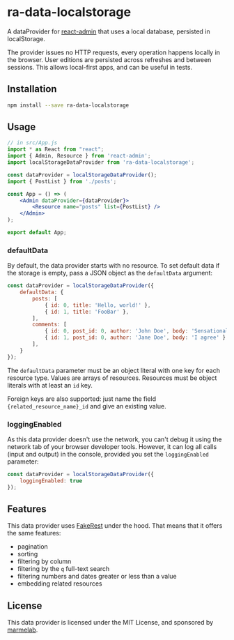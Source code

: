 # ra-data-localstorage

A dataProvider for [react-admin](https://github.com/marmelab/react-admin) that uses a local database, persisted in localStorage.

The provider issues no HTTP requests, every operation happens locally in the browser. User editions are persisted across refreshes and between sessions. This allows local-first apps, and can be useful in tests.

## Installation

```sh
npm install --save ra-data-localstorage
```

## Usage

```jsx
// in src/App.js
import * as React from "react";
import { Admin, Resource } from 'react-admin';
import localStorageDataProvider from 'ra-data-localstorage';

const dataProvider = localStorageDataProvider();
import { PostList } from './posts';

const App = () => (
    <Admin dataProvider={dataProvider}>
        <Resource name="posts" list={PostList} />
    </Admin>
);

export default App;
```

### defaultData

By default, the data provider starts with no resource. To set default data if the storage is empty, pass a JSON object as the `defaultData` argument:

```js
const dataProvider = localStorageDataProvider({
    defaultData: {
        posts: [
            { id: 0, title: 'Hello, world!' },
            { id: 1, title: 'FooBar' },
        ],
        comments: [
            { id: 0, post_id: 0, author: 'John Doe', body: 'Sensational!' },
            { id: 1, post_id: 0, author: 'Jane Doe', body: 'I agree' },
        ],
    }
});
```

The `defaultData` parameter must be an object literal with one key for each resource type. Values are arrays of resources. Resources must be object literals with at least an `id` key.

Foreign keys are also supported: just name the field `{related_resource_name}_id` and give an existing value.

### loggingEnabled

As this data provider doesn't use the network, you can't debug it using the network tab of your browser developer tools. However, it can log all calls (input and output) in the console, provided you set the `loggingEnabled` parameter:

```js
const dataProvider = localStorageDataProvider({
    loggingEnabled: true
});
```

## Features

This data provider uses [FakeRest](https://github.com/marmelab/FakeRest) under the hood. That means that it offers the same features:

- pagination
- sorting
- filtering by column
- filtering by the `q` full-text search
- filtering numbers and dates greater or less than a value
- embedding related resources

## License

This data provider is licensed under the MIT License, and sponsored by [marmelab](https://marmelab.com).
